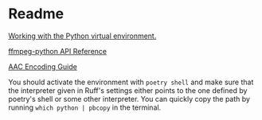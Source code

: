 # Readme

[Working with the Python virtual environment.](https://python-poetry.org/docs/basic-usage/#using-poetry-run)

[ffmpeg-python API Reference](https://kkroening.github.io/ffmpeg-python/)

[AAC Encoding Guide](https://trac.ffmpeg.org/wiki/Encode/AAC)

You should activate the environment with `poetry shell` and make sure that the interpreter given in Ruff's settings either points to the one defined by poetry's shell or some other interpreter. You can quickly copy the path by running `which python | pbcopy` in the terminal.

